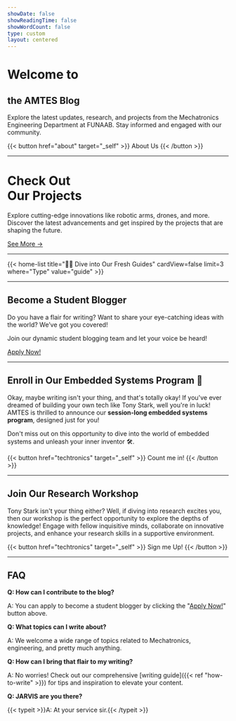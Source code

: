 ```yaml
---
showDate: false
showReadingTime: false
showWordCount: false
type: custom
layout: centered
---
```


<div class="container">
    <h1>Welcome to</h1>
    <h2>the AMTES Blog</h2>
</div>

Explore the latest updates, research, and projects from the Mechatronics Engineering Department at FUNAAB. Stay informed and engaged with our community.

{{< button href="about" target="_self" >}}
About Us
{{< /button >}}

---

<div class="pro-section">
    <div class="pro-title">
        <h1>Check Out<br>Our Projects</h1>
    </div>
    <div class="pro-desc">
        <p>
            Explore cutting-edge innovations like robotic arms, drones, and more. Discover the latest advancements and get inspired by the projects that are shaping the future.
        </p>
        <a class="!rounded-md bg-primary-600 px-4 py-2 !text-neutral !no-underline hover:!bg-primary-500 dark:bg-primary-800 dark:hover:!bg-primary-700" href='{{< ref "projects" >}}'>See More →</a>
    </div>  
</div>

---

{{< home-list title="🏄‍♂️ Dive into Our Fresh Guides" cardView=false limit=3 where="Type" value="guide" >}}

---

<div class="container">
    <h2>Become a Student Blogger</h2>
</div>

Do you have a flair for writing? Want to share your eye-catching ideas with the world? We’ve got you covered!

Join our dynamic student blogging team and let your voice be heard!

<a href="#tally-open=wb4kqE&tally-overlay=1&tally-emoji-text=👋 Hi&tally-emoji-animation=wave&tally-auto-close=0" class="!rounded-md bg-primary-600 px-4 py-2 !text-neutral !no-underline hover:!bg-primary-500 dark:bg-primary-800 dark:hover:!bg-primary-700">Apply Now!</a>

---
<div id="apply" class="container">
    <h2>Enroll in Our Embedded Systems Program 🤖</h2>
</div>

Okay, maybe writing isn't your thing, and that's totally okay! If you've ever dreamed of building your own tech like Tony Stark, well you're in luck! AMTES is thrilled to announce our **session-long embedded systems program**, designed just for you!

Don't miss out on this opportunity to dive into the world of embedded systems and unleash your inner inventor 🛠️.

{{< button href="techtronics" target="_self" >}}
Count me in!
{{< /button >}}

---

<div class="container">
    <h2>Join Our Research Workshop</h2>
</div>

Tony Stark isn't your thing either? Well, if diving into research excites you, then our workshop is the perfect opportunity to explore the depths of knowledge! Engage with fellow inquisitive minds, collaborate on innovative projects, and enhance your research skills in a supportive environment.

{{< button href="techtronics" target="_self" >}}
Sign me Up!
{{< /button >}}

---

<div class="container">
    <h2>FAQ</h2>
</div>

**Q: How can I contribute to the blog?**

A: You can apply to become a student blogger by clicking the "[Apply Now!](#apply)" button above.

**Q: What topics can I write about?**

A: We welcome a wide range of topics related to Mechatronics, engineering, and pretty much anything.

**Q: How can I bring that flair to my writing?**

A: No worries! Check out our comprehensive [writing guide]({{< ref "how-to-write" >}}) for tips and inspiration to elevate your content.

**Q: JARVIS are you there?**

{{< typeit >}}A: At your service sir.{{< /typeit >}}
